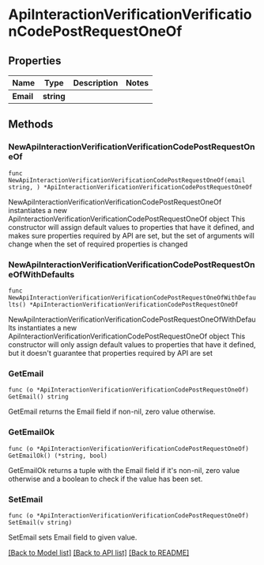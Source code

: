 # ApiInteractionVerificationVerificationCodePostRequestOneOf

## Properties

Name | Type | Description | Notes
------------ | ------------- | ------------- | -------------
**Email** | **string** |  | 

## Methods

### NewApiInteractionVerificationVerificationCodePostRequestOneOf

`func NewApiInteractionVerificationVerificationCodePostRequestOneOf(email string, ) *ApiInteractionVerificationVerificationCodePostRequestOneOf`

NewApiInteractionVerificationVerificationCodePostRequestOneOf instantiates a new ApiInteractionVerificationVerificationCodePostRequestOneOf object
This constructor will assign default values to properties that have it defined,
and makes sure properties required by API are set, but the set of arguments
will change when the set of required properties is changed

### NewApiInteractionVerificationVerificationCodePostRequestOneOfWithDefaults

`func NewApiInteractionVerificationVerificationCodePostRequestOneOfWithDefaults() *ApiInteractionVerificationVerificationCodePostRequestOneOf`

NewApiInteractionVerificationVerificationCodePostRequestOneOfWithDefaults instantiates a new ApiInteractionVerificationVerificationCodePostRequestOneOf object
This constructor will only assign default values to properties that have it defined,
but it doesn't guarantee that properties required by API are set

### GetEmail

`func (o *ApiInteractionVerificationVerificationCodePostRequestOneOf) GetEmail() string`

GetEmail returns the Email field if non-nil, zero value otherwise.

### GetEmailOk

`func (o *ApiInteractionVerificationVerificationCodePostRequestOneOf) GetEmailOk() (*string, bool)`

GetEmailOk returns a tuple with the Email field if it's non-nil, zero value otherwise
and a boolean to check if the value has been set.

### SetEmail

`func (o *ApiInteractionVerificationVerificationCodePostRequestOneOf) SetEmail(v string)`

SetEmail sets Email field to given value.



[[Back to Model list]](../README.md#documentation-for-models) [[Back to API list]](../README.md#documentation-for-api-endpoints) [[Back to README]](../README.md)


